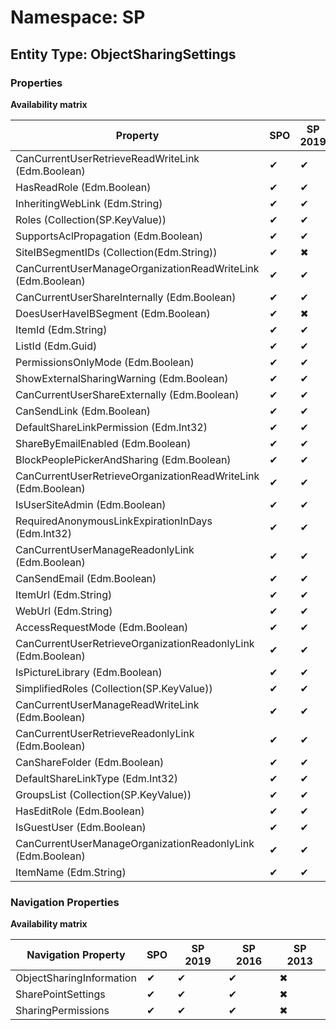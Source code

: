 # Namespace: SP
## Entity Type: ObjectSharingSettings

### Properties

**Availability matrix**

Property | SPO | SP 2019 | SP 2016 | SP 2013
----------|-----|---------|---------|--------
CanCurrentUserRetrieveReadWriteLink (Edm.Boolean) | ✔ | ✔ | ✔ | ✖
HasReadRole (Edm.Boolean) | ✔ | ✔ | ✔ | ✖
InheritingWebLink (Edm.String) | ✔ | ✔ | ✔ | ✖
Roles (Collection(SP.KeyValue)) | ✔ | ✔ | ✔ | ✖
SupportsAclPropagation (Edm.Boolean) | ✔ | ✔ | ✔ | ✖
SiteIBSegmentIDs (Collection(Edm.String)) | ✔ | ✖ | ✖ | ✖
CanCurrentUserManageOrganizationReadWriteLink (Edm.Boolean) | ✔ | ✔ | ✔ | ✖
CanCurrentUserShareInternally (Edm.Boolean) | ✔ | ✔ | ✔ | ✖
DoesUserHaveIBSegment (Edm.Boolean) | ✔ | ✖ | ✖ | ✖
ItemId (Edm.String) | ✔ | ✔ | ✔ | ✖
ListId (Edm.Guid) | ✔ | ✔ | ✔ | ✖
PermissionsOnlyMode (Edm.Boolean) | ✔ | ✔ | ✔ | ✖
ShowExternalSharingWarning (Edm.Boolean) | ✔ | ✔ | ✔ | ✖
CanCurrentUserShareExternally (Edm.Boolean) | ✔ | ✔ | ✔ | ✖
CanSendLink (Edm.Boolean) | ✔ | ✔ | ✔ | ✖
DefaultShareLinkPermission (Edm.Int32) | ✔ | ✔ | ✖ | ✖
ShareByEmailEnabled (Edm.Boolean) | ✔ | ✔ | ✔ | ✖
BlockPeoplePickerAndSharing (Edm.Boolean) | ✔ | ✔ | ✖ | ✖
CanCurrentUserRetrieveOrganizationReadWriteLink (Edm.Boolean) | ✔ | ✔ | ✔ | ✖
IsUserSiteAdmin (Edm.Boolean) | ✔ | ✔ | ✔ | ✖
RequiredAnonymousLinkExpirationInDays (Edm.Int32) | ✔ | ✔ | ✖ | ✖
CanCurrentUserManageReadonlyLink (Edm.Boolean) | ✔ | ✔ | ✔ | ✖
CanSendEmail (Edm.Boolean) | ✔ | ✔ | ✔ | ✖
ItemUrl (Edm.String) | ✔ | ✔ | ✔ | ✖
WebUrl (Edm.String) | ✔ | ✔ | ✔ | ✖
AccessRequestMode (Edm.Boolean) | ✔ | ✔ | ✔ | ✖
CanCurrentUserRetrieveOrganizationReadonlyLink (Edm.Boolean) | ✔ | ✔ | ✔ | ✖
IsPictureLibrary (Edm.Boolean) | ✔ | ✔ | ✔ | ✖
SimplifiedRoles (Collection(SP.KeyValue)) | ✔ | ✔ | ✔ | ✖
CanCurrentUserManageReadWriteLink (Edm.Boolean) | ✔ | ✔ | ✔ | ✖
CanCurrentUserRetrieveReadonlyLink (Edm.Boolean) | ✔ | ✔ | ✔ | ✖
CanShareFolder (Edm.Boolean) | ✔ | ✔ | ✔ | ✖
DefaultShareLinkType (Edm.Int32) | ✔ | ✔ | ✖ | ✖
GroupsList (Collection(SP.KeyValue)) | ✔ | ✔ | ✔ | ✖
HasEditRole (Edm.Boolean) | ✔ | ✔ | ✔ | ✖
IsGuestUser (Edm.Boolean) | ✔ | ✔ | ✔ | ✖
CanCurrentUserManageOrganizationReadonlyLink (Edm.Boolean) | ✔ | ✔ | ✔ | ✖
ItemName (Edm.String) | ✔ | ✔ | ✔ | ✖

### Navigation Properties

**Availability matrix**

Navigation Property | SPO | SP 2019 | SP 2016 | SP 2013
----------|-----|---------|---------|--------
ObjectSharingInformation | ✔ | ✔ | ✔ | ✖
SharePointSettings | ✔ | ✔ | ✔ | ✖
SharingPermissions | ✔ | ✔ | ✔ | ✖

